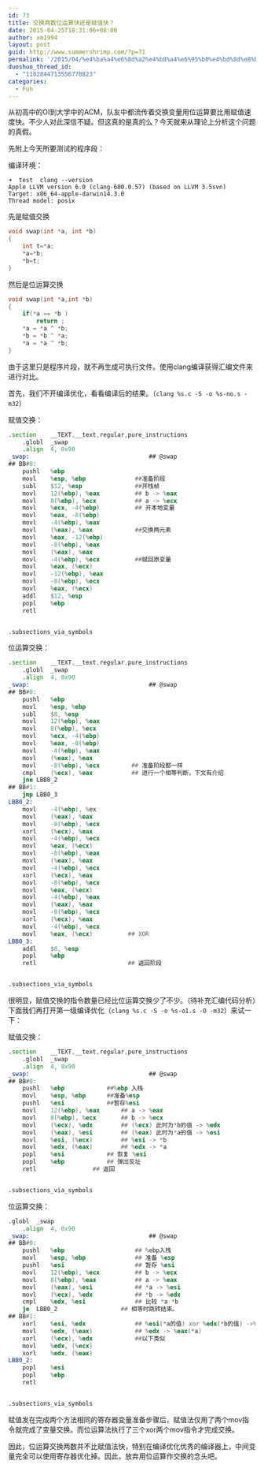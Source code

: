 ```yaml
---
id: 73
title: 交换两数位运算快还是赋值快？
date: 2015-04-25T18:31:06+08:00
author: xm1994
layout: post
guid: http://www.summershrimp.com/?p=71
permalink: '/2015/04/%e4%ba%a4%e6%8d%a2%e4%b8%a4%e6%95%b0%e4%bd%8d%e8%bf%90%e7%ae%97%e5%bf%ab%e8%bf%98%e6%98%af%e8%b5%8b%e5%80%bc%e5%bf%ab%ef%bc%9f/'
duoshuo_thread_id:
  - "1182844713556770823"
categories:
  - Fun
---
```


从初高中的OI到大学中的ACM，队友中都流传着交换变量用位运算要比用赋值速度快。不少人对此深信不疑。但这真的是真的么？今天就来从理论上分析这个问题的真假。

先附上今天所要测试的程序段：

编译环境：

```
➜  test  clang --version
Apple LLVM version 6.0 (clang-600.0.57) (based on LLVM 3.5svn)
Target: x86_64-apple-darwin14.3.0
Thread model: posix
```

先是赋值交换

```c
void swap(int *a, int *b)
{
    int t=*a;
    *a=*b;
    *b=t;
}
```

然后是位运算交换

```c
void swap(int *a,int *b)
{
    if(*a == *b )
        return ;
    *a = *a ^ *b;
    *b = *b ^ *a;
    *a = *a ^ *b;
}
```

由于这里只是程序片段，就不再生成可执行文件。使用clang编译获得汇编文件来进行对比。

首先，我们不开编译优化，看看编译后的结果。（`clang %s.c -S -o %s-no.s -m32`）

赋值交换：

```asm
.section	__TEXT,__text,regular,pure_instructions
	.globl	_swap
	.align	4, 0x90
_swap:                                  ## @swap
## BB#0:
	pushl	%ebp
	movl	%esp, %ebp              ##准备阶段
	subl	$12, %esp               ##开栈帧
	movl	12(%ebp), %eax          ## b -> %eax
	movl	8(%ebp), %ecx           ## a -> %ecx
	movl	%ecx, -4(%ebp)          ## 开本地变量
	movl	%eax, -8(%ebp)
	movl	-4(%ebp), %eax      
	movl	(%eax), %eax            ##交换两元素
	movl	%eax, -12(%ebp)
	movl	-8(%ebp), %eax      
	movl	(%eax), %eax
	movl	-4(%ebp), %ecx          ##赋回原变量
	movl	%eax, (%ecx)
	movl	-12(%ebp), %eax
	movl	-8(%ebp), %ecx
	movl	%eax, (%ecx)
	addl	$12, %esp
	popl	%ebp
	retl


.subsections_via_symbols

```

位运算交换：

```asm
.section	__TEXT,__text,regular,pure_instructions
	.globl	_swap
	.align	4, 0x90
_swap:                                  ## @swap
## BB#0:
	pushl	%ebp
	movl	%esp, %ebp
	subl	$8, %esp
	movl	12(%ebp), %eax
	movl	8(%ebp), %ecx
	movl	%ecx, -4(%ebp)
	movl	%eax, -8(%ebp)
	movl	-4(%ebp), %eax
	movl	(%eax), %eax
	movl	-8(%ebp), %ecx         ## 准备阶段都一样
	cmpl	(%ecx), %eax           ## 进行一个相等判断，下文有介绍
	jne	LBB0_2
## BB#1:
	jmp	LBB0_3
LBB0_2:
	movl	-4(%ebp), %ex
	movl	(%eax), %eax
	movl	-8(%ebp), %ecx
	xorl	(%ecx), %eax
	movl	-4(%ebp), %ecx
	movl	%eax, (%ecx)
	movl	-8(%ebp), %eax
	movl	(%eax), %eax
	movl	-4(%ebp), %ecx
	xorl	(%ecx), %eax
	movl	-8(%ebp), %ecx
	movl	%eax, (%ecx)
	movl	-4(%ebp), %eax
	movl	(%eax), %eax
	movl	-8(%ebp), %ecx
	xorl	(%ecx), %eax
	movl	-4(%ebp), %ecx
	movl	%eax, (%ecx)          ## XOR
LBB0_3:
	addl	$8, %esp
	popl	%ebp                
	retl                          ## 返回阶段


.subsections_via_symbols

```

很明显，赋值交换的指令数量已经比位运算交换少了不少。（待补充汇编代码分析）下面我们再打开第一级编译优化（`clang %s.c -S -o %s-o1.s -O -m32`）来试一下：

赋值交换：

```asm
.section	__TEXT,__text,regular,pure_instructions
	.globl	_swap
	.align	4, 0x90
_swap:                                  ## @swap
## BB#0:
	pushl	%ebp			##%ebp 入栈
	movl	%esp, %ebp		##准备%esp
	pushl	%esi			##暂存%esi
	movl	12(%ebp), %eax		## a -> %eax
	movl	8(%ebp), %ecx		## b -> %ecx
	movl	(%ecx), %edx		## (%ecx) 此时为*b的值 -> %edx
	movl	(%eax), %esi		## (%eax) 此时为*a的值 -> %esi
	movl	%esi, (%ecx)		## %esi -> *b
	movl	%edx, (%eax)		## %edx -> *a
	popl	%esi			## 恢复 %esi
	popl	%ebp			## 弹出反址
	retl				## 返回


.subsections_via_symbols

```


位运算交换：

```asm
.globl	_swap
	.align	4, 0x90
_swap:                                  ## @swap
## BB#0:
	pushl	%ebp                    ## %ebp入栈
	movl	%esp, %ebp              ## 准备 %esp
	pushl	%esi                    ## 暂存 %esi
	movl	12(%ebp), %ecx          ## b -> %ecx
	movl	8(%ebp), %eax           ## a -> %eax
	movl	(%eax), %esi            ## *a -> %esi 
	movl	(%ecx), %edx            ## *b -> %edx
	cmpl	%edx, %esi              ## 比较 *a *b
	je	LBB0_2                  ## 相等时跳转结束。
## BB#1:
	xorl	%esi, %edx              ## %esi(*a的值) xor %edx(*b的值) ->%edx
	movl	%edx, (%eax)            ## %edx -> %eax(*a)
	xorl	(%ecx), %edx            ##以下类似
	movl	%edx, (%ecx)
	xorl	%edx, (%eax)
LBB0_2:
	popl	%esi
	popl	%ebp
	retl


.subsections_via_symbols
```

赋值发在完成两个方法相同的寄存器变量准备步骤后，赋值法仅用了两个mov指令就完成了变量交换。而位运算法执行了三个xor两个mov指令才完成交换。

因此，位运算交换两数并不比赋值法快，特别在编译优化优秀的编译器上，中间变量完全可以使用寄存器优化掉。因此，放弃用位运算作交换的念头吧。